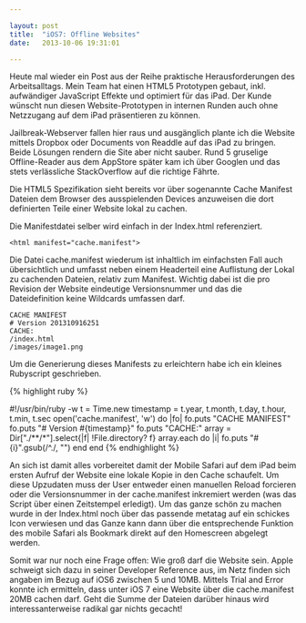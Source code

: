 ```yaml
---

layout: post
title:  "iOS7: Offline Websites"
date:   2013-10-06 19:31:01

---
```


Heute mal wieder ein Post aus der Reihe praktische Herausforderungen des Arbeitsalltags. Mein Team hat einen HTML5 Prototypen gebaut, inkl. aufwändiger JavaScript Effekte und optimiert für das iPad. Der Kunde wünscht nun diesen Website-Prototypen in internen Runden auch ohne Netzzugang auf dem iPad präsentieren zu können.

Jailbreak-Webserver fallen hier raus und ausgänglich plante ich die Website mittels Dropbox oder Documents von Readdle auf das iPad zu bringen. Beide Lösungen rendern die Site aber nicht sauber. Rund 5 gruselige Offline-Reader aus dem AppStore später kam ich über Googlen und das stets verlässliche StackOverflow auf die richtige Fährte.

Die HTML5 Spezifikation sieht bereits vor über sogenannte Cache Manifest Dateien dem Browser des ausspielenden Devices anzuweisen die dort definierten Teile einer Website lokal zu cachen.

Die Manifestdatei selber wird einfach in der Index.html referenziert.

	<html manifest="cache.manifest">

Die Datei cache.manifest wiederum ist inhaltlich im einfachsten Fall auch übersichtlich und umfasst neben einem Headerteil eine Auflistung der Lokal zu cachenden Dateien, relativ zum Manifest. Wichtig dabei ist die pro Revision der Website eindeutige Versionsnummer und das die Dateidefinition keine Wildcards umfassen darf.


	CACHE MANIFEST
	# Version 201310916251
	CACHE:
	/index.html
	/images/image1.png

Um die Generierung dieses Manifests zu erleichtern habe ich ein kleines Rubyscript geschrieben.


{% highlight ruby %}

#!/usr/bin/ruby -w
t = Time.new
timestamp = t.year, t.month, t.day, t.hour, t.min, t.sec
open('cache.manifest', 'w') do |fo|
  fo.puts "CACHE MANIFEST"
  fo.puts "# Version #{timestamp}"
  fo.puts "CACHE:"
  array = Dir["./**/*"].select{|f| !File.directory? f}
  array.each do |i|
    fo.puts "#{i}".gsub(/^\./, "")
  end
end
{% endhighlight %}


An sich ist damit alles vorbereitet damit der Mobile Safari auf dem iPad beim ersten Aufruf der Website eine lokale Kopie in den Cache schaufelt. Um diese Upzudaten muss der User entweder einen manuellen Reload forcieren oder die Versionsnummer in der cache.manifest inkremiert werden (was das Script über einen Zeitstempel erledigt). Um das ganze schön zu machen wurde in der Index.html noch über das passende metatag auf ein schickes Icon verwiesen und das Ganze kann dann über die entsprechende Funktion des mobile Safari als Bookmark direkt auf den Homescreen abgelegt werden.


Somit war nur noch eine Frage offen: Wie groß darf die Website sein. Apple schweigt sich dazu in seiner Developer Reference aus, im Netz finden sich angaben im Bezug auf iOS6 zwischen 5 und 10MB. Mittels Trial and Error konnte ich ermitteln, dass unter iOS 7 eine Website über die cache.manifest 20MB cachen darf. Geht die Summe der Dateien darüber hinaus wird interessanterweise radikal gar nichts gecacht!

